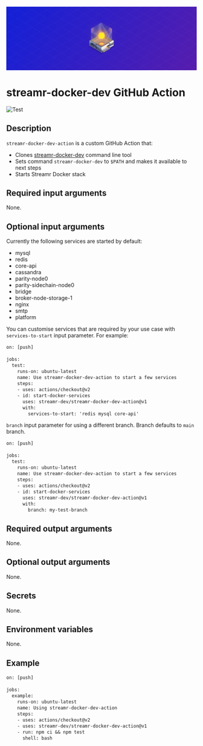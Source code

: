 <p align="center">
  <a href="https://streamr.network">
    <img alt="Streamr" src="https://raw.githubusercontent.com/streamr-dev/streamr-docker-dev-action/master/docker-header-img.png" width="1320" />
  </a>
</p>
<h1 align="left"></h1>

# streamr-docker-dev GitHub Action

![Test](https://github.com/streamr-dev/streamr-docker-dev-action/workflows/Test/badge.svg)

## Description
`streamr-docker-dev-action` is a custom GitHub Action that:
- Clones [streamr-docker-dev](https://github.com/streamr-dev/streamr-docker-dev/) command line tool
- Sets command `streamr-docker-dev` to `$PATH` and makes it available to next steps
- Starts Streamr Docker stack

## Required input arguments
None.

## Optional input arguments
Currently the following services are started by default:
- mysql
- redis
- core-api
- cassandra
- parity-node0
- parity-sidechain-node0
- bridge
- broker-node-storage-1
- nginx
- smtp
- platform

You can customise services that are required by your use case with `services-to-start` input parameter.
For example:
```
on: [push]

jobs:
  test:
    runs-on: ubuntu-latest
    name: Use streamr-docker-dev-action to start a few services
    steps:
    - uses: actions/checkout@v2
    - id: start-docker-services
      uses: streamr-dev/streamr-docker-dev-action@v1
      with:
        services-to-start: 'redis mysql core-api'
```

`branch` input parameter for using a different branch.
Branch defaults to `main` branch.
```
on: [push]

jobs:
  test:
	runs-on: ubuntu-latest
	name: Use streamr-docker-dev-action to start a few services
	steps:
	- uses: actions/checkout@v2
	- id: start-docker-services
	  uses: streamr-dev/streamr-docker-dev-action@v1
	  with:
	    branch: my-test-branch
```

## Required output arguments
None.

## Optional output arguments
None.

## Secrets
None.

## Environment variables
None.

## Example
```
on: [push]

jobs:
  example:
    runs-on: ubuntu-latest
    name: Using streamr-docker-dev-action
    steps:
    - uses: actions/checkout@v2
    - uses: streamr-dev/streamr-docker-dev-action@v1
    - run: npm ci && npm test
      shell: bash
```

